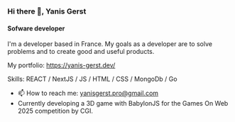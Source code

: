 ### Hi there 👋, Yanis Gerst
#### Sofware developer
I'm a developer based in France. My goals as a developer are to solve problems and to create good and useful products. 

My portfolio: https://yanis-gerst.dev/

Skills: REACT / NextJS / JS / HTML / CSS / MongoDb / Go 

- 📫 How to reach me: yanisgerst.pro@gmail.com
- Currently developing a 3D game with BabylonJS for the Games On Web 2025 competition by CGI.




